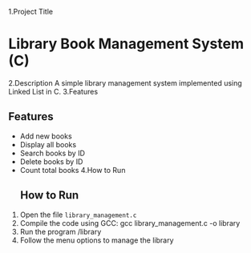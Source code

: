 1.Project Title
# Library Book Management System (C)
2.Description
A simple library management system implemented using Linked List in C.
3.Features
## Features
- Add new books
- Display all books
- Search books by ID
- Delete books by ID
- Count total books
4.How to Run
  ## How to Run
1. Open the file `library_management.c`
2. Compile the code using GCC:
  gcc library_management.c -o library
3. Run the program
 /library
4. Follow the menu options to manage the library

